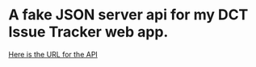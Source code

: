 # A fake JSON server api for my DCT Issue Tracker web app.

[Here is the URL for the API](dct-api.onrender.com/)
